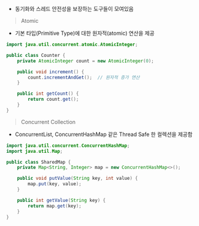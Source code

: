 - 동기화와 스레드 안전성을 보장하는 도구들이 모여있음

>Atomic
- 기본 타입(Primitive Type)에 대한 원자적(atomic) 연산을 제공
```java
import java.util.concurrent.atomic.AtomicInteger;

public class Counter {
    private AtomicInteger count = new AtomicInteger(0);

    public void increment() {
        count.incrementAndGet();  // 원자적 증가 연산
    }

    public int getCount() {
        return count.get();
    }
}
```

>Concurrent Collection
- ConcurrentList, ConcurrentHashMap 같은 Thread Safe 한 컬렉션을 제공함
```java
import java.util.concurrent.ConcurrentHashMap;
import java.util.Map;

public class SharedMap {
    private Map<String, Integer> map = new ConcurrentHashMap<>();

    public void putValue(String key, int value) {
        map.put(key, value);
    }

    public int getValue(String key) {
        return map.get(key);
    }
}
```

